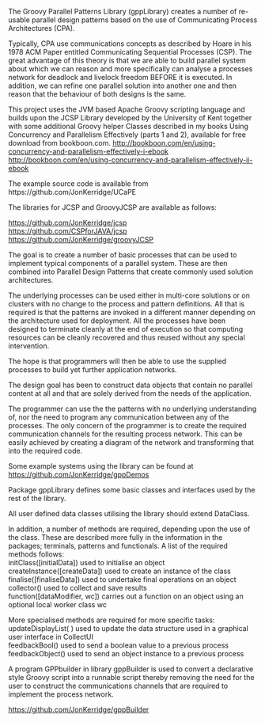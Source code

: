 The Groovy Parallel Patterns Library (gppLibrary)
creates a number of re-usable parallel design patterns
based on the use of Communicating Process Architectures (CPA).<p>

Typically, CPA use communications concepts as described by Hoare
in his 1978 ACM Paper entitled Communicating Sequential Processes (CSP).
The great advantage of this theory is that we are able to build parallel
system about which we can reason and more specifically can analyse a
processes network for deadlock and livelock freedom BEFORE it is executed.
In addition, we can refine one parallel solution into another one and then
reason that the behaviour of both designs is the same.<p>

This project uses the JVM based Apache Groovy scripting language and builds upon the
JCSP Library developed by the University of Kent together with some additional
Groovy helper Classes described in my books Using Concurrency and
Parallelism Effectively (parts 1 and 2), available for free download
from bookboon.com.
    http://bookboon.com/en/using-concurrency-and-parallelism-effectively-i-ebook
    http://bookboon.com/en/using-concurrency-and-parallelism-effectively-ii-ebook
<p>
The example source code is available from https://github.com/JonKerridge/UCaPE<p>
The libraries for JCSP and GroovyJCSP are available as follows:<br>

https://github.com/JonKerridge/jcsp<br>
https://github.com/CSPforJAVA/jcsp<br>
https://github.com/JonKerridge/groovyJCSP <p>

The goal is to create a number of basic processes that can be used to
implement typical components of a parallel system. These are then combined
into Parallel Design Patterns that create commonly used solution architectures.<p>

The underlying processes can be used either in multi-core solutions or on
clusters with no change to the process and pattern definitions. All that
is required is that the patterns are invoked in a different manner
depending on the architecture used for deployment. All the processes have
been designed to terminate cleanly at the end of execution so that computing
resources can be cleanly recovered and thus reused without any special intervention.<p>

The hope is that programmers will then be able to use the supplied processes
to build yet further application networks.<p>

The design goal has been to construct data objects that contain no parallel
content at all and that are solely derived from the needs of the application. <p>

The programmer can use the the patterns with no underlying understanding of,
nor the need to program any communication between any of the processes. The
only concern of the programmer is to create the required communication
channels for the resulting process network. This can be easily achieved by
creating a diagram of the network and transforming that into the required code.<p>

Some example systems using the library can be found at  
https://github.com/JonKerridge/gppDemos<br>

Package gppLibrary defines some basic classes and interfaces used by the rest of the library.<p>
 
All user defined data classes utilising the library should extend DataClass.<p>
 
In addition, a number of methods are required, depending upon the use of the class.
These are described more fully in the information in the packages; terminals, patterns and functionals.  A list
of the required methods follows: <br>
initClass([initialData]) used to initialise an object<br>
createInstance([createData]) used to create an instance of the class<br>
finalise([finaliseData]) used to undertake final operations on an object<br>
collector() used to collect and save results<br>
function([dataModifier, wc]) carries out a function on an object using an optional local worker class wc<p>
 
More specialised methods are required for more specific tasks: <br>
updateDisplayList( ) used to update the data structure used in a graphical user interface in CollectUI<br>
feedbackBool() used to send a boolean value to a previous process<br>
feedbackObject() used to send an object instance to a previous process<p>

A program GPPbuilder in library gppBuilder is used to convert a declarative style Groovy script into a runnable script
thereby removing the need for the user to construct the communications channels that are required to implement
the process network.<p>

https://github.com/JonKerridge/gppBuilder<br>
 
